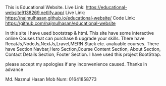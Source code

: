 This is Educational Website.
Live Link: https://educational-website9138269.netlify.app/
Live Link: https://najmulhasan.github.io/educational-website/
Code Link: https://github.com/najmulhasan/educational-website

In this site i have used bootstrap & html. This site have some interactive online Couses that can purchase & upgrade your skills. There have RecatJs,NodeJs,NextJs,Lravel,MERN Stack etc. avaluable courses. There have Section Navbar,Hero Section,Course Content Section, About Section, Contact Details Section, Footer Section.
I have used this project BootStrap.

please accept my apologies if any inconvenience caused. Thanks in advance


Md. Nazmul Hasan
Mob Num: 01641858773
